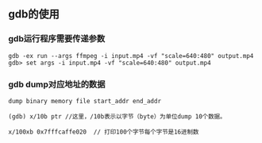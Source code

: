 
## gdb的使用
### gdb运行程序需要传递参数
`gdb -ex run --args ffmpeg -i input.mp4 -vf "scale=640:480" output.mp4`
`gdb> set args -i input.mp4 -vf "scale=640:480" output.mp4`

### gdb dump对应地址的数据
`dump binary memory file start_addr end_addr `

`(gdb) x/10b ptr //这里，/10b表示以字节（byte）为单位dump 10个数据。`

`x/100xb 0x7fffcaffe020  // 打印100个字节每个字节是16进制数`
